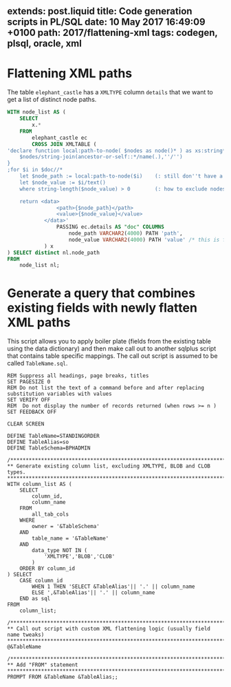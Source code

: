 extends: post.liquid
title: Code generation scripts in PL/SQL
date: 10 May 2017 16:49:09 +0100
path: 2017/flattening-xml
tags: codegen, plsql, oracle, xml
---
# Flattening XML paths

The table `elephant_castle` has a `XMLTYPE` column `details` that we want to get a list of distinct node paths.

```sql
WITH node_list AS (
    SELECT
        x.*
    FROM
        elephant_castle ec
        CROSS JOIN XMLTABLE ( 
'declare function local:path-to-node( $nodes as node()* ) as xs:string* { 
    $nodes/string-join(ancestor-or-self::*/name(.),''/'') 
}
;for $i in $doc//*
    let $node_path := local:path-to-node($i)    (: still don''t have a clue how this func works :)
    let $node_value := $i/text()
    where string-length($node_value) > 0        (: how to exclude nodes without values :)

    return <data>
                <path>{$node_path}</path>
                <value>{$node_value}</value>
            </data>'
                PASSING ec.details AS "doc" COLUMNS
                    node_path VARCHAR2(4000) PATH 'path',
                    node_value VARCHAR2(4000) PATH 'value' /* this is for debugging purposes*/
            ) x
) SELECT distinct nl.node_path
FROM
    node_list nl;    
```


# Generate a query that combines existing fields with newly flatten XML paths

This script allows you to apply boiler plate (fields from the existing table using the data dictionary) and then make call out to another sqlplus script that contains table specific mappings. The call out script is assumed to be called `TableName.sql`.

```plsql
REM Suppress all headings, page breaks, titles
SET PAGESIZE 0
REM Do not list the text of a command before and after replacing substitution variables with values
SET VERIFY OFF
REM  Do not display the number of records returned (when rows >= n )
SET FEEDBACK OFF

CLEAR SCREEN

DEFINE TableName=STANDINGORDER
DEFINE TableAlias=so
DEFINE TableSchema=BPHADMIN

/*******************************************************************************
** Generate existing column list, excluding XMLTYPE, BLOB and CLOB types.
*******************************************************************************/
WITH column_list AS (
    SELECT
        column_id,
        column_name
    FROM
        all_tab_cols
    WHERE
        owner = '&TableSchema'
    AND
        table_name = '&TableName'
    AND
        data_type NOT IN (
            'XMLTYPE','BLOB','CLOB'
        )
    ORDER BY column_id
) SELECT
    CASE column_id  
        WHEN 1 THEN 'SELECT &TableAlias'|| '.' || column_name
        ELSE ',&TableAlias'|| '.' || column_name
    END as sql
FROM
    column_list;

/*******************************************************************************
** Call out script with custom XML flattening logic (usually field name tweaks)
*******************************************************************************/
@&TableName

/*******************************************************************************
** Add "FROM" statement
*******************************************************************************/
PROMPT FROM &TableName &TableAlias;;
```
